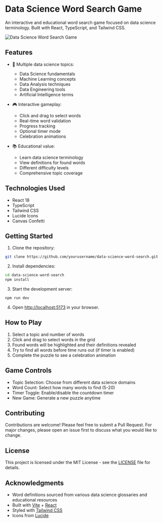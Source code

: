 # Data Science Word Search Game

An interactive and educational word search game focused on data science terminology. Built with React, TypeScript, and Tailwind CSS.

![Data Science Word Search Game](https://i.imgur.com/placeholder.png)

## Features

- 🎯 Multiple data science topics:
  - Data Science fundamentals
  - Machine Learning concepts
  - Data Analysis techniques
  - Data Engineering tools
  - Artificial Intelligence terms

- 🎮 Interactive gameplay:
  - Click and drag to select words
  - Real-time word validation
  - Progress tracking
  - Optional timer mode
  - Celebration animations

- 📚 Educational value:
  - Learn data science terminology
  - View definitions for found words
  - Different difficulty levels
  - Comprehensive topic coverage

## Technologies Used

- React 18
- TypeScript
- Tailwind CSS
- Lucide Icons
- Canvas Confetti

## Getting Started

1. Clone the repository:
```bash
git clone https://github.com/yourusername/data-science-word-search.git
```

2. Install dependencies:
```bash
cd data-science-word-search
npm install
```

3. Start the development server:
```bash
npm run dev
```

4. Open [http://localhost:5173](http://localhost:5173) in your browser.

## How to Play

1. Select a topic and number of words
2. Click and drag to select words in the grid
3. Found words will be highlighted and their definitions revealed
4. Try to find all words before time runs out (if timer is enabled)
5. Complete the puzzle to see a celebration animation

## Game Controls

- Topic Selection: Choose from different data science domains
- Word Count: Select how many words to find (5-20)
- Timer Toggle: Enable/disable the countdown timer
- New Game: Generate a new puzzle anytime

## Contributing

Contributions are welcome! Please feel free to submit a Pull Request. For major changes, please open an issue first to discuss what you would like to change.

## License

This project is licensed under the MIT License - see the [LICENSE](LICENSE) file for details.

## Acknowledgments

- Word definitions sourced from various data science glossaries and educational resources
- Built with [Vite](https://vitejs.dev/) + [React](https://reactjs.org/)
- Styled with [Tailwind CSS](https://tailwindcss.com/)
- Icons from [Lucide](https://lucide.dev/)